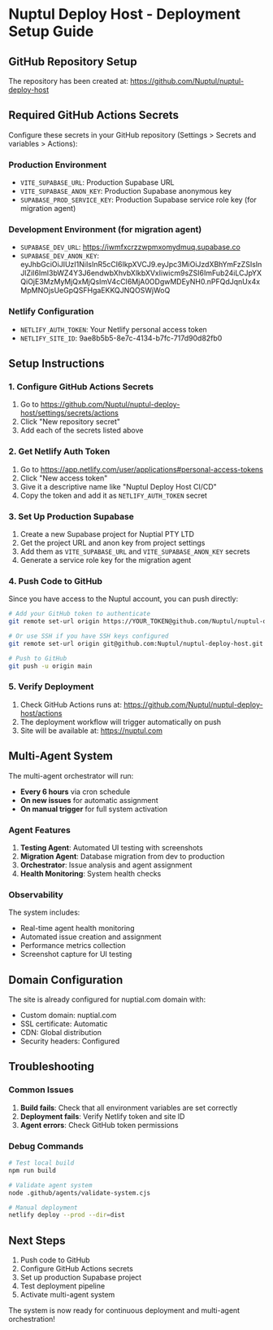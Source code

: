 # Nuptul Deploy Host - Deployment Setup Guide

## GitHub Repository Setup

The repository has been created at: https://github.com/Nuptul/nuptul-deploy-host

## Required GitHub Actions Secrets

Configure these secrets in your GitHub repository (Settings > Secrets and variables > Actions):

### Production Environment
- `VITE_SUPABASE_URL`: Production Supabase URL
- `VITE_SUPABASE_ANON_KEY`: Production Supabase anonymous key
- `SUPABASE_PROD_SERVICE_KEY`: Production Supabase service role key (for migration agent)

### Development Environment (for migration agent)
- `SUPABASE_DEV_URL`: https://iwmfxcrzzwpmxomydmuq.supabase.co
- `SUPABASE_DEV_ANON_KEY`: eyJhbGciOiJIUzI1NiIsInR5cCI6IkpXVCJ9.eyJpc3MiOiJzdXBhYmFzZSIsInJlZiI6Iml3bWZ4Y3J6endwbXhvbXlkbXVxIiwicm9sZSI6ImFub24iLCJpYXQiOjE3MzMyMjQxMjQsImV4cCI6MjA0ODgwMDEyNH0.nPFQdJqnUx4xMpMNOjsUeGpQSFHgaEKKQJNQOSWjWoQ

### Netlify Configuration
- `NETLIFY_AUTH_TOKEN`: Your Netlify personal access token
- `NETLIFY_SITE_ID`: 9ae8b5b5-8e7c-4134-b7fc-717d90d82fb0

## Setup Instructions

### 1. Configure GitHub Actions Secrets

1. Go to https://github.com/Nuptul/nuptul-deploy-host/settings/secrets/actions
2. Click "New repository secret"
3. Add each of the secrets listed above

### 2. Get Netlify Auth Token

1. Go to https://app.netlify.com/user/applications#personal-access-tokens
2. Click "New access token"
3. Give it a descriptive name like "Nuptul Deploy Host CI/CD"
4. Copy the token and add it as `NETLIFY_AUTH_TOKEN` secret

### 3. Set Up Production Supabase

1. Create a new Supabase project for Nuptial PTY LTD
2. Get the project URL and anon key from project settings
3. Add them as `VITE_SUPABASE_URL` and `VITE_SUPABASE_ANON_KEY` secrets
4. Generate a service role key for the migration agent

### 4. Push Code to GitHub

Since you have access to the Nuptul account, you can push directly:

```bash
# Add your GitHub token to authenticate
git remote set-url origin https://YOUR_TOKEN@github.com/Nuptul/nuptul-deploy-host.git

# Or use SSH if you have SSH keys configured
git remote set-url origin git@github.com:Nuptul/nuptul-deploy-host.git

# Push to GitHub
git push -u origin main
```

### 5. Verify Deployment

1. Check GitHub Actions runs at: https://github.com/Nuptul/nuptul-deploy-host/actions
2. The deployment workflow will trigger automatically on push
3. Site will be available at: https://nuptul.com

## Multi-Agent System

The multi-agent orchestrator will run:
- **Every 6 hours** via cron schedule
- **On new issues** for automatic assignment
- **On manual trigger** for full system activation

### Agent Features

1. **Testing Agent**: Automated UI testing with screenshots
2. **Migration Agent**: Database migration from dev to production
3. **Orchestrator**: Issue analysis and agent assignment
4. **Health Monitoring**: System health checks

### Observability

The system includes:
- Real-time agent health monitoring
- Automated issue creation and assignment
- Performance metrics collection
- Screenshot capture for UI testing

## Domain Configuration

The site is already configured for nuptial.com domain with:
- Custom domain: nuptial.com
- SSL certificate: Automatic
- CDN: Global distribution
- Security headers: Configured

## Troubleshooting

### Common Issues

1. **Build fails**: Check that all environment variables are set correctly
2. **Deployment fails**: Verify Netlify token and site ID
3. **Agent errors**: Check GitHub token permissions

### Debug Commands

```bash
# Test local build
npm run build

# Validate agent system
node .github/agents/validate-system.cjs

# Manual deployment
netlify deploy --prod --dir=dist
```

## Next Steps

1. Push code to GitHub
2. Configure GitHub Actions secrets
3. Set up production Supabase project
4. Test deployment pipeline
5. Activate multi-agent system

The system is now ready for continuous deployment and multi-agent orchestration!